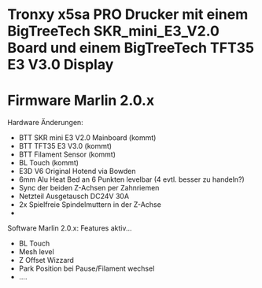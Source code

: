 # Tronxy x5sa PRO Drucker mit einem BigTreeTech SKR_mini_E3_V2.0 Board und einem BigTreeTech TFT35 E3 V3.0 Display
# Firmware Marlin 2.0.x
Hardware Änderungen:
  - BTT SKR mini E3 V2.0 Mainboard (kommt)
  - BTT TFT35 E3 V3.0 (kommt)
  - BTT Filament Sensor (kommt)
  - BL Touch (kommt)
  - E3D V6 Original Hotend via Bowden
  - 6mm Alu Heat Bed an 6 Punkten levelbar (4 evtl. besser zu handeln?)
  - Sync der beiden Z-Achsen per Zahnriemen
  - Netzteil Ausgetausch DC24V 30A
  - 2x Spielfreie Spindelmuttern in der Z-Achse
  - 
 
 
 Software Marlin 2.0.x:
  Features aktiv...
  - BL Touch
  - Mesh level
  - Z Offset Wizzard
  - Park Position bei Pause/Filament wechsel
  - ....
